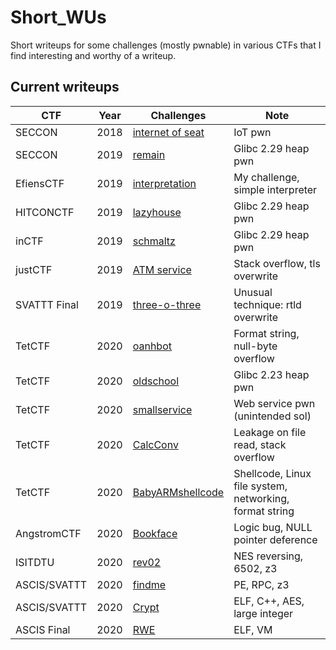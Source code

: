 # Short_WUs

Short writeups for some challenges (mostly pwnable) in various CTFs that I find interesting and worthy of a writeup.

## Current writeups
| **CTF**      | **Year** | **Challenges**                                                                                                    | **Note**                                                |
|--------------|----------|-------------------------------------------------------------------------------------------------------------------|---------------------------------------------------------|     
| SECCON       | 2018     | [internet of seat](https://github.com/LKMDang/Short-CTF-Writeups/tree/master/seccon2018_internet_of_seat)         | IoT pwn                                                 |
| SECCON       | 2019     | [remain](https://github.com/LKMDang/Short-CTF-Writeups/tree/master/seccon2019_remain)                             | Glibc 2.29 heap pwn                                     |
| EfiensCTF    | 2019     | [interpretation](https://github.com/LKMDang/Short-CTF-Writeups/tree/master/efiensctf2019r2_interpretation)        | My challenge, simple interpreter                        |
| HITCONCTF    | 2019     | [lazyhouse](https://github.com/LKMDang/Short-CTF-Writeups/tree/master/hitconctf2019_lazyhouse)                    | Glibc 2.29 heap pwn                                     |
| inCTF        | 2019     | [schmaltz](https://github.com/LKMDang/Short-CTF-Writeups/tree/master/inctf2019_schmaltz)                          | Glibc 2.29 heap pwn                                     |
| justCTF      | 2019     | [ATM service](https://github.com/LKMDang/Short-CTF-Writeups/tree/master/justctf2019_atm_service)                  | Stack overflow, tls overwrite                           |
| SVATTT Final | 2019     | [three-o-three](https://github.com/LKMDang/Short-CTF-Writeups/tree/master/svattt2019final_three_o_three)          | Unusual technique: rtld overwrite                       |
| TetCTF       | 2020     | [oanhbot](https://github.com/LKMDang/Short-CTF-Writeups/tree/master/tetctf2020_all_pwn/oanhbot)                   | Format string, null-byte overflow                       |
| TetCTF       | 2020     | [oldschool](https://github.com/LKMDang/Short-CTF-Writeups/tree/master/tetctf2020_all_pwn/oldschool)               | Glibc 2.23 heap pwn                                     |
| TetCTF       | 2020     | [smallservice](https://github.com/LKMDang/Short-CTF-Writeups/tree/master/tetctf2020_all_pwn/smallservice)         | Web service pwn (unintended sol)                        |
| TetCTF       | 2020     | [CalcConv](https://github.com/LKMDang/Short-CTF-Writeups/tree/master/tetctf2020_all_pwn/calcconv)                 | Leakage on file read, stack overflow                    |
| TetCTF       | 2020     | [BabyARMshellcode](https://github.com/LKMDang/Short-CTF-Writeups/tree/master/tetctf2020_all_pwn/babyarmshellcode) | Shellcode, Linux file system, networking, format string |
| AngstromCTF  | 2020     | [Bookface](https://github.com/LKMDang/Short-CTF-Writeups/tree/master/angstromctf2020_bookface)                    | Logic bug, NULL pointer deference                       |
| ISITDTU      | 2020     | [rev02](https://github.com/LKMDang/Short-CTF-Writeups/tree/master/isitdtuctf2020_rev02)                           | NES reversing, 6502, z3                                 |
| ASCIS/SVATTT | 2020     | [findme](https://github.com/LKMDang/Short-CTF-Writeups/tree/master/ascis2020_re/findme)                           | PE, RPC, z3                                             |
| ASCIS/SVATTT | 2020     | [Crypt](https://github.com/LKMDang/Short-CTF-Writeups/tree/master/ascis2020_re/Crypt)                             | ELF, C++, AES, large integer                           |
| ASCIS Final  | 2020     | [RWE](https://github.com/LKMDang/Short-CTF-Writeups/tree/master/ascis2020final_RWE)                               | ELF, VM                                                 |
